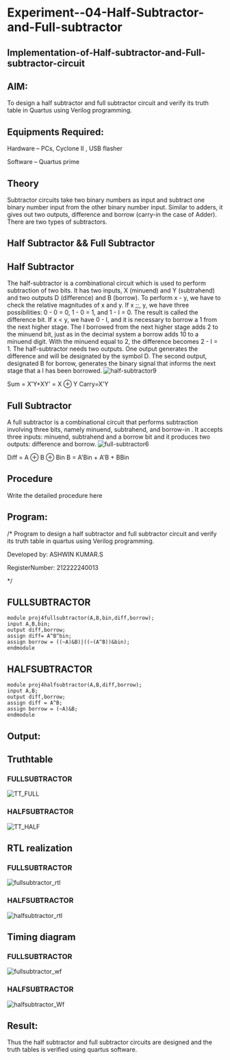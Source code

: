 # Experiment--04-Half-Subtractor-and-Full-subtractor
## Implementation-of-Half-subtractor-and-Full-subtractor-circuit
## AIM:
To design a half subtractor and full subtractor circuit and verify its truth table in Quartus using Verilog programming.

## Equipments Required:
 Hardware – PCs, Cyclone II , USB flasher

 Software – Quartus prime
## Theory
Subtractor circuits take two binary numbers as input and subtract one binary number input from the other binary number input. Similar to adders, it gives out two outputs, difference and borrow (carry-in the case of Adder). There are two types of subtractors.

## Half Subtractor && Full Subtractor
## Half Subtractor
The half-subtractor is a combinational circuit which is used to perform subtraction of two bits. It has two inputs, X (minuend) and Y (subtrahend) and two outputs D (difference) and B (borrow). To perform x - y, we have to check the relative magnitudes of x and y. If x ;;, y, we have three possibilities: 0 - 0 = 0, 1 - 0 = 1, and 1 - I = 0. The result is called the difference bit. If x < y, we have 0 - I, and it is necessary to borrow a 1 from the next higher stage. The I borrowed from the next higher stage adds 2 to the minuend bit, just as in the decimal system a borrow adds 10 to a minuend digit. With the minuend equal to 2, the difference becomes 2 - I = 1. The half-subtractor needs two outputs. One output generates the difference and will be designated by the symbol D. The second output, designated B for borrow, generates the binary signal that informs the next stage that a I has been borrowed.
![half-subtractor9](https://user-images.githubusercontent.com/36288975/166112538-58c3bc7c-ee5d-4e6a-ac8d-8e8328efe27a.png)


Sum = X'Y+XY' = X ⊕ Y
Carry=X'Y

## Full Subtractor
A full subtractor is a combinational circuit that performs subtraction involving three bits, namely minuend, subtrahend, and borrow-in . It accepts three inputs: minuend, subtrahend and a borrow bit and it produces two outputs: difference and borrow. 
![full-subtractor6](https://user-images.githubusercontent.com/36288975/166112541-24c68359-3de8-4674-ae22-8272ffc385ed.png)


Diff = A ⊕ B ⊕ Bin B = A'Bin + A'B + BBin

## Procedure



Write the detailed procedure here 


## Program:
/*
Program to design a half subtractor and full subtractor circuit and verify its truth table in quartus using Verilog programming.

Developed by: ASHWIN KUMAR.S

RegisterNumber:  212222240013

*/
## FULLSUBTRACTOR
```
module proj4fullsubtractor(A,B,bin,diff,borrow);
input A,B,bin;
output diff,borrow;
assign diff= A^B^bin;
assign borrow = ((~A)&B)|((~(A^B))&bin);
endmodule
```


## HALFSUBTRACTOR
```
module proj4halfsubtractor(A,B,diff,borrow);
input A,B;
output diff,borrow;
assign diff = A^B;
assign borrow = (~A)&B;
endmodule
```

## Output:

## Truthtable
### FULLSUBTRACTOR
![TT_FULL](https://github.com/Ashwinkumar-03/Experiment--04-Half-Subtractor-and-Full-subtractor/assets/118663725/b61b4b97-06af-43f4-9adc-606763629835)

### HALFSUBTRACTOR

![TT_HALF](https://github.com/Ashwinkumar-03/Experiment--04-Half-Subtractor-and-Full-subtractor/assets/118663725/1a822ddb-e2e4-46cf-be6d-1397905586f8)



##  RTL realization
### FULLSUBTRACTOR
![fullsubtractor_rtl](https://github.com/Ashwinkumar-03/Experiment--04-Half-Subtractor-and-Full-subtractor/assets/118663725/c6afcd88-9848-41b4-939b-229a3ecfec0f)


### HALFSUBTRACTOR

![halfsubtractor_rtl](https://github.com/Ashwinkumar-03/Experiment--04-Half-Subtractor-and-Full-subtractor/assets/118663725/5cf3d663-21e0-49b7-aee3-2e40041d64d2)


## Timing diagram 

### FULLSUBTRACTOR
![fullsubtractor_wf](https://github.com/Ashwinkumar-03/Experiment--04-Half-Subtractor-and-Full-subtractor/assets/118663725/6338d049-6ef3-41be-9d17-ddaebfa08d85)

### HALFSUBTRACTOR

![halfsubtractor_Wf](https://github.com/Ashwinkumar-03/Experiment--04-Half-Subtractor-and-Full-subtractor/assets/118663725/7df7020f-4814-4ec2-9ca6-50ef18e7da16)


## Result:
Thus the half subtractor and full subtractor circuits are designed and the truth tables is verified using quartus software.
